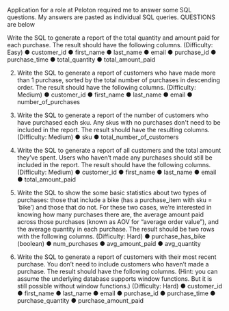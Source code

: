 Application for a role at Peloton required me to answer some SQL questions. My answers are pasted as individual SQL queries. QUESTIONS are below

Write the SQL to generate a report of the total quantity and amount paid for each purchase. The result should have the following columns. (Difficulty: Easy)
●	customer_id
●	first_name
●	last_name
●	email
●	purchase_id
●	purchase_time
●	total_quantity
●	total_amount_paid

2. Write the SQL to generate a report of customers who have made more than 1 purchase, sorted by the total number of purchases in descending order. The result should have the following columns. (Difficulty: Medium)
●	customer_id
●	first_name
●	last_name
●	email
●	number_of_purchases

3. Write the SQL to generate a report of the number of customers who have purchased each sku. Any skus with no purchases don't need to be included in the report. The result should have the resulting columns. (Difficulty: Medium)
●	sku
●	total_number_of_customers

4. Write the SQL to generate a report of all customers and the total amount they’ve spent. Users who haven’t made any purchases should still be included in the report. The result should have the following columns. (Difficulty: Medium)
●	customer_id
●	first_name
●	last_name
●	email
●	total_amount_paid

5. Write the SQL to show the some basic statistics about two types of purchases: those that include a bike (has a purchase_item with sku = ‘bike’) and those that do not. For these two cases, we’re interested in knowing how many purchases there are, the average amount paid across those purchases (known as AOV for “average order value”), and the average quantity in each purchase. The result should be two rows with the following columns. (Difficulty: Hard)
●	purchase_has_bike (boolean)
●	num_purchases
●	avg_amount_paid
●	avg_quantity

6. Write the SQL to generate a report of customers with their most recent purchase. You don’t need to include customers who haven’t made a purchase. The result should have the following columns. (Hint: you can assume the underlying database supports window functions. But it is still possible without window functions.) (Difficulty: Hard)
●	customer_id
●	first_name
●	last_name
●	email
●	purchase_id
●	purchase_time
●	purchase_quantity
●	purchase_amount_paid

